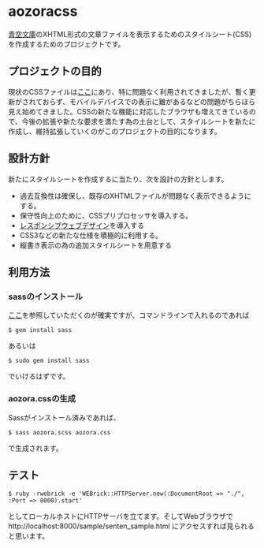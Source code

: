# aozoracss

[青空文庫](http://www.aozora.gr.jp/)のXHTML形式の文章ファイルを表示するためのスタイルシート(CSS)を作成するためのプロジェクトです。

## プロジェクトの目的

現状のCSSファイルは[ここ](http://www.aozora.gr.jp/cards/aozora.css)にあり、特に問題なく利用されてきましたが、暫く更新がされておらず、モバイルデバイスでの表示に難があるなどの問題がちらほら見え始めてきました。CSSの新たな機能に対応したブラウザも増えてきているので、今後の拡張や新たな要求を満たす為の土台として、スタイルシートを新たに作成し、維持拡張していくのがこのプロジェクトの目的になります。

## 設計方針

新たにスタイルシートを作成するに当たり、次を設計の方針とします。
 - 過去互換性は確保し、既存のXHTMLファイルが問題なく表示できるようにする。
 - 保守性向上のために、CSSプリプロセッサを導入する。
 - [レスポンシブウェブデザイン](https://ja.wikipedia.org/wiki/%E3%83%AC%E3%82%B9%E3%83%9D%E3%83%B3%E3%82%B7%E3%83%96%E3%82%A6%E3%82%A7%E3%83%96%E3%83%87%E3%82%B6%E3%82%A4%E3%83%B3)を導入する
 - CSS3などの新たな仕様を積極的に利用する。
 - 縦書き表示の為の追加スタイルシートを用意する
 
## 利用方法
### sassのインストール
[ここ](http://sass-lang.com/install)を参照していただくのが確実ですが、コマンドラインで入れるのであれば
```
$ gem install sass
```
あるいは
```
$ sudo gem install sass
```
でいけるはずです。

### aozora.cssの生成
Sassがインストール済みであれば、
```
$ sass aozora.scss aozora.css
```
で生成されます。

## テスト

```
$ ruby -rwebrick -e 'WEBrick::HTTPServer.new(:DocumentRoot => "./", :Port => 8000).start'
```
としてローカルホストにHTTPサーバを立てます。そしてWebブラウザで http://localhost:8000/sample/senten_sample.html にアクセスすれば見られると思います。
